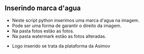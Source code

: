 ## Inserindo marca d'agua

- Neste script python inserimos uma marca d'agua na imagem.
- Pode ser uma forma de garantir o direito da imagem.
 - Na pasta fotos estão as fotos.
 - Na pasta watermark estão as fotos alteradas.

 * Logo inserido se trata da plataforma da Asimov